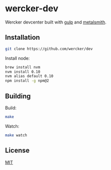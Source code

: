 # wercker-dev

Wercker devcenter built with [gulp][gulp] and [metalsmith][metalsmith].

## Installation
```sh
git clone https://github.com/wercker/dev
```

Install node:
```sh
brew install nvm
nvm install 0.10
nvm alias default 0.10
npm install -g npm@2
```

## Building
Build:
```bash
make
```

Watch:
```sh
make watch
```

## License
[MIT](https://tldrlegal.com/license/mit-license)

[gulp]: http://gulpjs.com
[metalsmith]: http://www.metalsmith.io/
